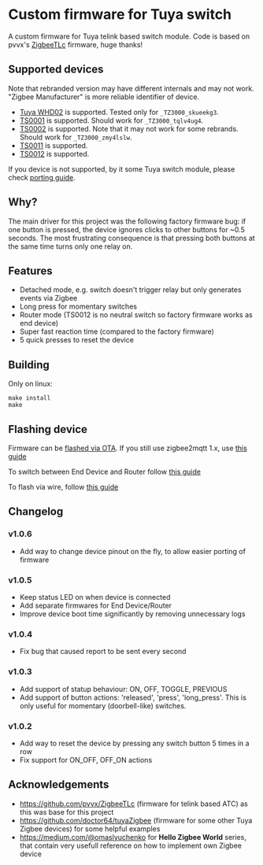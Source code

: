 # Custom firmware for Tuya switch

A custom firmware for Tuya telink based switch module. Code is based on pvvx's [ZigbeeTLc](https://github.com/pvvx/ZigbeeTLc) firmware, huge thanks!

## Supported devices

Note that rebranded version may have different internals and may not work. "Zigbee Manufacturer" is more reliable identifier of device.

- [Tuya WHD02](https://www.zigbee2mqtt.io/devices/WHD02.html) is supported. Tested only for `_TZ3000_skueekg3`. 
- [TS0001](https://www.zigbee2mqtt.io/devices/TS0001_switch_module.html) is supported.  Should work for `_TZ3000_tqlv4ug4`.
- [TS0002](https://www.zigbee2mqtt.io/devices/TS0001_switch_module.html) is supported. Note that it may not work for some rebrands. Should work for `_TZ3000_zmy4lslw`.   
- [TS0011](https://www.zigbee2mqtt.io/devices/TS0012_switch_module.html) is supported. 
- [TS0012](https://www.zigbee2mqtt.io/devices/TS0012_switch_module.html) is supported. 

If you device is not supported, by it some Tuya switch module, please check [porting guide](./docs/porting_to_new_device.md).

## Why?

The main driver for this project was the following factory firmware bug: if one button is pressed, the device ignores clicks to other buttons for ~0.5 seconds. The most frustrating consequence is that pressing both buttons at the same time turns only one relay on.

## Features

- Detached mode, e.g. switch doesn't trigger relay but only generates events via Zigbee
- Long press for momentary switches
- Router mode (TS0012 is no neutral switch so factory firmware works as end device)
- Super fast reaction time (compared to the factory firmware)
- 5 quick presses to reset the device

## Building

Only on linux:

```
make install
make
```

## Flashing device

Firmware can be [flashed via OTA](./docs/ota_flash.md). If you still use zigbee2mqtt 1.x, use [this guide](./docs/ota_flash_z2m_v1.md)

To switch between End Device and Router follow [this guide](./docs/change_device_type.md)

To flash via wire, follow [this guide](./docs/ts0012_flashing_via_wire.md)

## Changelog

### v1.0.6

- Add way to change device pinout on the fly, to allow easier porting of firmware 

### v1.0.5

- Keep status LED on when device is connected
- Add separate firmwares for End Device/Router
- Improve device boot time significantly by removing unnecessary logs 

### v1.0.4

- Fix bug that caused report to be sent every second

### v1.0.3

- Add support of statup behaviour: ON, OFF, TOGGLE, PREVIOUS
- Add support of button actions: 'released', 'press', 'long_press'. This is only useful for momentary (doorbell-like) switches.

### v1.0.2

- Add way to reset the device by pressing any switch button 5 times in a row 
- Fix support for ON_OFF, OFF_ON actions


## Acknowledgements

- https://github.com/pvvx/ZigbeeTLc (firmware for telink based ATC) as this was base for this project
- https://github.com/doctor64/tuyaZigbee (firmware for some other Tuya Zigbee devices) for some helpful examples
- https://medium.com/@omaslyuchenko for **Hello Zigbee World** series, that contain very usefull reference on how to implement own Zigbee device 
